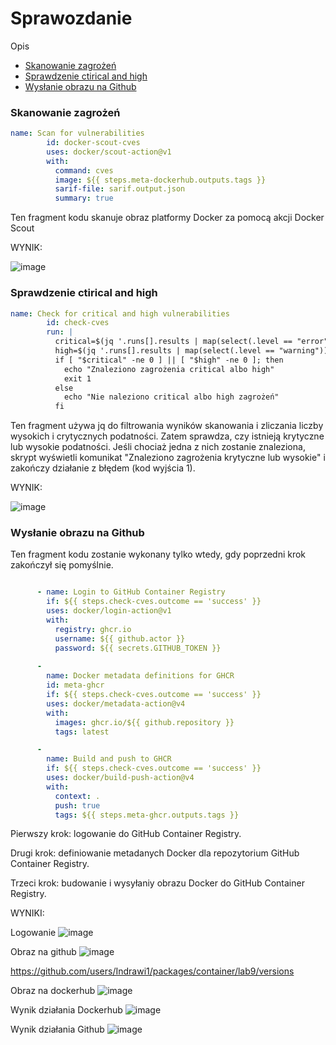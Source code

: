 # Sprawozdanie 

Opis
- [Skanowanie zagrożeń](#Skanowanie-zagrożeń)
- [Sprawdzenie ctirical and high](#Sprawdzenie-critical-and-high)
- [Wysłanie obrazu na Github](#Wysłanie-obrazu-na-Github)

### Skanowanie zagrożeń


```yaml
name: Scan for vulnerabilities
        id: docker-scout-cves
        uses: docker/scout-action@v1
        with:
          command: cves
          image: ${{ steps.meta-dockerhub.outputs.tags }}
          sarif-file: sarif.output.json
          summary: true
```
Ten fragment kodu skanuje obraz platformy Docker za pomocą akcji Docker Scout

WYNIK:

![image](https://github.com/Indrawi1/lab9/assets/98088474/57b37d23-80fd-4304-9a71-a219a3018ee8)



### Sprawdzenie ctirical and high

```yaml
name: Check for critical and high vulnerabilities
        id: check-cves
        run: |
          critical=$(jq '.runs[].results | map(select(.level == "error")) | length' sarif.output.json)
          high=$(jq '.runs[].results | map(select(.level == "warning")) | length' sarif.output.json)
          if [ "$critical" -ne 0 ] || [ "$high" -ne 0 ]; then
            echo "Znaleziono zagrożenia critical albo high"
            exit 1
          else
            echo "Nie naleziono critical albo high zagrożeń"
          fi
```
Ten fragment używa jq do filtrowania wyników skanowania i zliczania liczby wysokich  i crytycznych podatności. Zatem sprawdza, czy istnieją krytyczne lub wysokie podatności. Jeśli chociaż jedna z nich zostanie znaleziona, skrypt wyświetli komunikat "Znaleziono zagrożenia krytyczne lub wysokie" i zakończy działanie z błędem (kod wyjścia 1).

WYNIK:

![image](https://github.com/Indrawi1/lab9/assets/98088474/641cabbf-4576-47b2-9fe7-9ca1f8f64a09)



### Wysłanie obrazu na Github

Ten fragment kodu zostanie wykonany tylko wtedy, gdy poprzedni krok zakończył się pomyślnie.

```yaml

      - name: Login to GitHub Container Registry
        if: ${{ steps.check-cves.outcome == 'success' }}
        uses: docker/login-action@v1
        with:
          registry: ghcr.io
          username: ${{ github.actor }}
          password: ${{ secrets.GITHUB_TOKEN }}
      
      -
        name: Docker metadata definitions for GHCR
        id: meta-ghcr
        if: ${{ steps.check-cves.outcome == 'success' }}
        uses: docker/metadata-action@v4
        with:
          images: ghcr.io/${{ github.repository }}
          tags: latest

      -
        name: Build and push to GHCR
        if: ${{ steps.check-cves.outcome == 'success' }}
        uses: docker/build-push-action@v4
        with:
          context: .
          push: true
          tags: ${{ steps.meta-ghcr.outputs.tags }}
```
Pierwszy krok: logowanie do GitHub Container Registry.

Drugi krok: definiowanie metadanych Docker dla repozytorium GitHub Container Registry.

Trzeci krok: budowanie i wysyłaniу obrazu Docker do GitHub Container Registry.


WYNIKI:

Logowanie
![image](https://github.com/Indrawi1/lab9/assets/98088474/6b7e6d38-a61e-4b06-ad60-a8a3ca8e6173)


Obraz na github
![image](https://github.com/Indrawi1/lab9/assets/98088474/62f41354-8d72-4b6b-b8ef-ab42caf3910c)

https://github.com/users/Indrawi1/packages/container/lab9/versions

Obraz na dockerhub
![image](https://github.com/Indrawi1/lab9/assets/98088474/5e02a2fd-1952-4158-95ef-de0e50684c6a)


Wynik działania Dockerhub
![image](https://github.com/Indrawi1/lab9/assets/98088474/7934263d-dd86-4f72-b110-fedadfb46dac)

Wynik działania Github
![image](https://github.com/Indrawi1/lab9/assets/98088474/55bf1376-5ec1-4140-b4da-f6c44c89b360)







